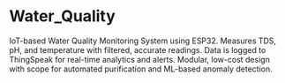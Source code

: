 # Water_Quality
IoT-based Water Quality Monitoring System using ESP32. Measures TDS, pH, and temperature with filtered, accurate readings. Data is logged to ThingSpeak for real-time analytics and alerts. Modular, low-cost design with scope for automated purification and ML-based anomaly detection.
